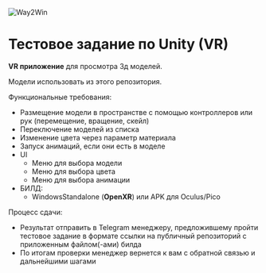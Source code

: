 ![Way2Win](https://github.com/Way2AR/three-test-assignment/assets/32157821/1f832bc2-ee67-4129-826c-596ed8c5af37)
# Тестовое задание по Unity (VR)

**VR приложение** для просмотра 3д моделей.

Модели использовать из этого репозитория.

Функциональные требования:
* Размещение модели в пространстве с помощью контроллеров или рук (перемещение, вращение, скейл)
* Переключение моделей из списка
* Изменение цвета через параметр материала
* Запуск анимаций, если они есть в моделе
* UI
    * Меню для выбора модели
    * Меню для выбора цвета
    * Меню для выбора анимации
* БИЛД:
    * WindowsStandalone (**OpenXR**) или APK для Oculus/Pico

Процесс сдачи:
- Результат отправить в Telegram менеджеру, предложившему пройти тестовое задание в формате ссылки на публичный репозиторий с приложенным файлом(-ами) билда
- По итогам проверки менеджер вернется к вам с обратной связью и дальнейшими шагами
